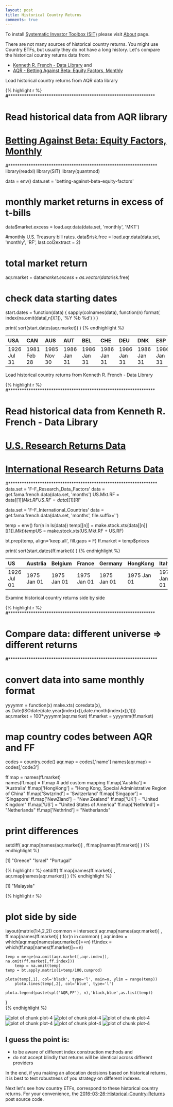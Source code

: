 ```yaml
---
layout: post
title: Historical Country Returns
comments: true
---
```

To install [Systematic Investor Toolbox (SIT)](https://github.com/systematicinvestor/SIT) please visit [About](/about) page.




There are not many sources of historical country returns. You might use 
Country ETFs, but usually they do not have a long history. Let's compare the 
historical country returns data from:

* [Kenneth R. French - Data Library](http://mba.tuck.dartmouth.edu/pages/faculty/ken.french/data_library.html) and
* [AQR - Betting Against Beta: Equity Factors, Monthly](https://www.aqr.com/library/data-sets/betting-against-beta-equity-factors-monthly)

Load historical country returns from AQR data library



{% highlight r %}
#*****************************************************************
# Read historical data from AQR library
# [Betting Against Beta: Equity Factors, Monthly](https://www.aqr.com/library/data-sets/betting-against-beta-equity-factors-monthly)
#******************************************************************
library(readxl)
library(SIT)
library(quantmod)

data = env()
data.set = 'betting-against-beta-equity-factors'

# monthly market returns in excess of t-bills
data$market.excess = load.aqr.data(data.set, 'monthly', 'MKT')

#monthly U.S. Treasury bill rates.
data$risk.free = load.aqr.data(data.set, 'monthly', 'RF', last.col2extract = 2)

# total market return
aqr.market = data$market.excess + as.vector(data$risk.free)

# check data starting dates
start.dates = function(data) {
	sapply(colnames(data), function(n) 
		format( index(na.omit(data[,n])[1]), '%Y %b %d')
	)
}

print( sort(start.dates(aqr.market)) )
{% endhighlight %}



|USA         |CAN         |AUS         |AUT         |BEL         |CHE         |DEU         |DNK         |ESP         |FIN         |FRA         |GBR         |HKG         |IRL         |ITA         |JPN         |NLD         |NOR         |NZL         |SGP         |SWE         |PRT         |GRC         |ISR         |
|:-----------|:-----------|:-----------|:-----------|:-----------|:-----------|:-----------|:-----------|:-----------|:-----------|:-----------|:-----------|:-----------|:-----------|:-----------|:-----------|:-----------|:-----------|:-----------|:-----------|:-----------|:-----------|:-----------|:-----------|
|1926 Jul 31 |1981 Feb 28 |1985 Nov 30 |1986 Jan 31 |1986 Jan 31 |1986 Jan 31 |1986 Jan 31 |1986 Jan 31 |1986 Jan 31 |1986 Jan 31 |1986 Jan 31 |1986 Jan 31 |1986 Jan 31 |1986 Jan 31 |1986 Jan 31 |1986 Jan 31 |1986 Jan 31 |1986 Jan 31 |1986 Jan 31 |1986 Jan 31 |1986 Jan 31 |1988 Feb 29 |1988 Sep 30 |1994 Dec 31 |
    


Load historical country returns from Kenneth R. French - Data Library



{% highlight r %}
#*****************************************************************
# Read historical data from Kenneth R. French - Data Library
# [U.S. Research Returns Data](http://mba.tuck.dartmouth.edu/pages/faculty/ken.french/ftp/F-F_Research_Data_Factors.zip)
# [International Research Returns Data](http://mba.tuck.dartmouth.edu/pages/faculty/ken.french/ftp/F-F_International_Countries.zip)
#******************************************************************
data.set = 'F-F_Research_Data_Factors'
data = get.fama.french.data(data.set, 'months')
	US.Mkt.RF = data[[1]]$Mkt.RF
	US.RF = data[[1]]$RF

data.set = 'F-F_International_Countries'
data = get.fama.french.data(data.set, 'months', file.suffix='')

temp = env()
for(n in ls(data))
	temp[[n]] = make.stock.xts(data[[n]][[1]]$.Mkt)
temp$US = make.stock.xts(US.Mkt.RF + US.RF)

bt.prep(temp, align='keep.all', fill.gaps = F)
	ff.market = temp$prices

print( sort(start.dates(ff.market))	)
{% endhighlight %}



|US          |Austrlia    |Belgium     |France      |Germany     |HongKong    |Italy       |Japan       |Nethrlnd    |Norway      |Singapor    |Spain       |Sweden      |Swtzrlnd    |UK          |Canada      |Austria     |Finland     |NewZland    |Denmark     |Ireland     |Malaysia    |
|:-----------|:-----------|:-----------|:-----------|:-----------|:-----------|:-----------|:-----------|:-----------|:-----------|:-----------|:-----------|:-----------|:-----------|:-----------|:-----------|:-----------|:-----------|:-----------|:-----------|:-----------|:-----------|
|1926 Jul 01 |1975 Jan 01 |1975 Jan 01 |1975 Jan 01 |1975 Jan 01 |1975 Jan 01 |1975 Jan 01 |1975 Jan 01 |1975 Jan 01 |1975 Jan 01 |1975 Jan 01 |1975 Jan 01 |1975 Jan 01 |1975 Jan 01 |1975 Jan 01 |1977 Jan 01 |1987 Jan 01 |1988 Jan 01 |1988 Jan 01 |1989 Jan 01 |1991 Jan 01 |1994 Jan 01 |
    


Examine historical country returns side by side



{% highlight r %}
#*****************************************************************
# Compare data: different universe => different returns
#******************************************************************
# convert data into same monthly format	
yyyymm = function(x) make.xts( coredata(x), as.Date(ISOdate(date.year(index(x)),date.month(index(x)),1)))	
	aqr.market = 100*yyyymm(aqr.market)
	ff.market = yyyymm(ff.market)	
	
# map country codes between AQR and FF	
codes = country.code()
aqr.map = codes[,'name']
	names(aqr.map) = codes[,'code3']
	
ff.map = names(ff.market)	
	names(ff.map) = ff.map
	# add custom mapping
	ff.map['Austrlia'] = 'Australia'
	ff.map['HongKong'] = "Hong Kong, Special Administrative Region of China"
	ff.map['Swtzrlnd'] = 'Switzerland'
	ff.map['Singapor'] = 'Singapore'
	ff.map['NewZland'] = "New Zealand"
	ff.map['UK'] = "United Kingdom"
	ff.map['US'] = "United States of America"
	ff.map['Nethrlnd'] = "Netherlands"
	ff.map['Nethrlnd'] = "Netherlands"

# print differences
setdiff( aqr.map[names(aqr.market)] , ff.map[names(ff.market)] )
{% endhighlight %}

[1] "Greece"   "Israel"   "Portugal"


{% highlight r %}
setdiff( ff.map[names(ff.market)] , aqr.map[names(aqr.market)] )
{% endhighlight %}

[1] "Malaysia"


{% highlight r %}
# plot side by side
layout(matrix(1:4,2,2))
common = intersect( aqr.map[names(aqr.market)] , ff.map[names(ff.market)] )
for(n in common) {
	aqr.index = which(aqr.map[names(aqr.market)]==n)
	ff.index = which(ff.map[names(ff.market)]==n)

	temp = merge(na.omit(aqr.market[,aqr.index]), na.omit(ff.market[,ff.index]))
		temp = na.omit(temp)	
	temp = bt.apply.matrix(1+temp/100,cumprod)
	
	plota(temp[,1], col='black', type='l', main=n, ylim = range(temp))
		plota.lines(temp[,2], col='blue', type='l')
		
	plota.legend(paste(spl('AQR,FF'), n),'black,blue',as.list(temp))
}	
{% endhighlight %}

![plot of chunk plot-4](/public/images/2016-03-26-Historical-Country-Returns/plot-4-1.png) ![plot of chunk plot-4](/public/images/2016-03-26-Historical-Country-Returns/plot-4-2.png) ![plot of chunk plot-4](/public/images/2016-03-26-Historical-Country-Returns/plot-4-3.png) ![plot of chunk plot-4](/public/images/2016-03-26-Historical-Country-Returns/plot-4-4.png) ![plot of chunk plot-4](/public/images/2016-03-26-Historical-Country-Returns/plot-4-5.png) ![plot of chunk plot-4](/public/images/2016-03-26-Historical-Country-Returns/plot-4-6.png) 


I guess the point is:
----

* to be aware of different index construction methods and
* do not accept blindly that returns will be identical across different providers

In the end, if you making an allocation decisions based on historical returns, 
it is best to test robustness of you strategy on different indexes.

Next let's see how country ETFs, correspond to these historical country returns.
For your convenience, the [2016-03-26-Historical-Country-Returns](https://github.com/systematicinvestor/systematicinvestor.github.io/blob/master/rposts/2016-03-26-Historical-Country-Returns.r) post source code.


